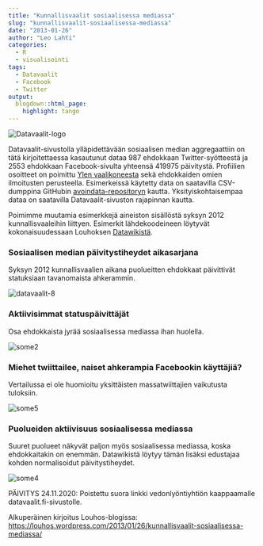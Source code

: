 ```yaml
---
title: "Kunnallisvaalit sosiaalisessa mediassa"
slug: "kunnallisvaalit-sosiaalisessa-mediassa"
date: "2013-01-26"
author: "Leo Lahti"
categories:
  - R
  - visualisointi
tags:
  - Datavaalit
  - Facebook
  - Twitter
output:
  blogdown::html_page:
    highlight: tango
---
```


![Datavaalit-logo](/images/datavaalit_logo_final_small.png#floatright)

Datavaalit-sivustolla ylläpidettävään sosiaalisen median aggregaattiin on tätä kirjoitettaessa kasautunut dataa 987 ehdokkaan Twitter-syötteestä ja 2553 ehdokkaan Facebook-sivulta yhteensä 419975 päivitystä. Profiilien osoitteet on poimittu [Ylen vaalikoneesta](https://vaalikone.yle.fi/) sekä ehdokkaiden omien ilmoitusten perusteella. Esimerkeissä käytetty data on saatavilla CSV-dumppina GitHubin [avoindata-repositoryn](https://github.com/avoindata/datavaalit-data/tree/master/some-aggregaatti) kautta. Yksityiskohtaisempaa dataa on saatavilla Datavaalit-sivuston rajapinnan kautta.

Poimimme muutamia esimerkkejä aineiston sisällöstä syksyn 2012 kunnallisvaaleihin liittyen. Esimerkit lähdekoodeineen löytyvät kokonaisuudessaan Louhoksen [Datawikistä](https://github.com/louhos/sorvi/wiki/Datavaalit).

### Sosiaalisen median päivitystiheydet aikasarjana

Syksyn 2012 kunnallisvaalien aikana puolueitten ehdokkaat päivittivät statuksiaan tavanomaista ahkerammin.

![datavaalit-8](/post/2013-01-26-kunnallisvaalit-some.fi_files/datavaalit-8.png)

### Aktiivisimmat statuspäivittäjät

Osa ehdokkaista jyrää sosiaalisessa mediassa ihan huolella.

![some2](/post/2013-01-26-kunnallisvaalit-some.fi_files/some2.png)

### Miehet twiittailee, naiset ahkerampia Facebookin käyttäjiä?

Vertailussa ei ole huomioitu yksittäisten massatwiittajien vaikutusta tuloksiin.

![some5](/post/2013-01-26-kunnallisvaalit-some.fi_files/some5.png)

### Puolueiden aktiivisuus sosiaalisessa mediassa

Suuret puolueet näkyvät paljon myös sosiaalisessa mediassa, koska ehdokkaitakin on enemmän. Datawikistä löytyy tämän lisäksi edustajaa kohden normalisoidut päivitystiheydet.

![some4](/post/2013-01-26-kunnallisvaalit-some.fi_files/some4.png)

PÄIVITYS 24.11.2020: Poistettu suora linkki vedonlyöntiyhtiön kaappaamalle datavaalit.fi-sivustolle.

Alkuperäinen kirjoitus Louhos-blogissa: https://louhos.wordpress.com/2013/01/26/kunnallisvaalit-sosiaalisessa-mediassa/
